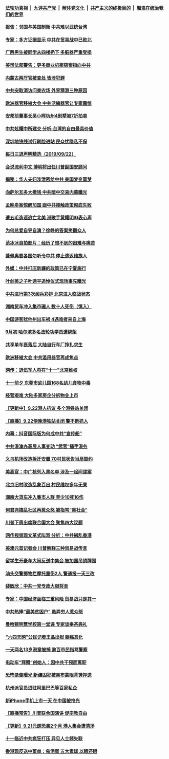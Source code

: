####  [法轮功真相](../../../../basic/blob/master/README.md?t=09231013) &nbsp;|&nbsp; [九评共产党](../../../../9ping.md/blob/master/README.md?t=09231013) &nbsp;|&nbsp; [解体党文化](../../../../jtdwh.md/blob/master/README.md?t=09231013)  &nbsp;|&nbsp; [共产主义的终极目的](../../../../gczydzjmd.md/blob/master/README.md?t=09231013) &nbsp;|&nbsp; [魔鬼在统治我们的世界](../../../../mgztzwmdsj.md/blob/master/README.md?t=09231013) 

#### [报告：邻国与美国制衡 中共难以武统台湾](../pages/nsc413/n11540476.md?t=09231013) 

#### [专家：多方证据显示 中共在贸易战中已败北](../pages/nsc413/n11540358.md?t=09231013) 

#### [广西男生被同学从四楼扔下 多脏器严重受损](../pages/nsc413/n11540478.md?t=09231013) 

#### [美司法部警告：更多商业机密窃案指向中共](../pages/nsc413/n11539903.md?t=09231013) 

#### [内蒙古两厅官被查处 皆涉犯罪](../pages/nsc413/n11539988.md?t=09231013) 

#### [中共突取消访问美农场 外界猜测三种原因](../pages/nsc413/n11540305.md?t=09231013) 

#### [欧洲器官移植大会 中共活摘器官让专家震惊](../pages/nsc413/n11539095.md?t=09231013) 

#### [安邦前董事长吴小晖杭州4别墅被7折拍卖](../pages/nsc413/n11540026.md?t=09231013) 

#### [中共炫耀中所建交 分析:台湾的自由最具价值](../pages/nsc413/n11538896.md?t=09231013) 

#### [深圳地铁线试行刷脸进站 民众忧隐私不保](../pages/nsc413/n11539640.md?t=09231013) 

#### [每日三退声明精选（2019/09/22）](../pages/nsc413/n11539939.md?t=09231013) 

#### [会说流利中文 博明将出任川普副国安顾问](../pages/nsc413/n11539807.md?t=09231013) 


#### [揭秘：华人夫妇涉泄密给中共 美国梦变噩梦](../pages/nsc413/n11539504.md?t=09231013) 

#### [向萨尔瓦多大撒钱 中共暗中交易内幕曝光](../pages/nsc413/n11539358.md?t=09231013) 

#### [孟晚舟案惊醒加国 跟中共接触政策彻底失败](../pages/nsc413/n11539403.md?t=09231013) 

#### [遭五毛造谣逃亡北美 港歌手黄耀明IG表心声](../pages/nsc413/n11539083.md?t=09231013) 

#### [为何总爱自导自演？徐峥的答案笑翻众人](../pages/nsc413/n11539304.md?t=09231013) 

#### [范冰冰自拍影片：经历了想不到的困难与痛苦](../pages/nsc413/n11539367.md?t=09231013) 

#### [蓬佩奥要各国勿听令中共 停止遣返维族人](../pages/nsc413/n11539299.md?t=09231013) 

#### [外媒：中共打压新疆的政策已在宁夏施行](../pages/nsc413/n11539281.md?t=09231013) 

#### [叶剑英之子叶选平追悼仪式现场事先曝光](../pages/nsc413/n11539220.md?t=09231013) 

#### [中共进行第3次阅兵彩排 北京进入临战状态](../pages/nsc413/n11538985.md?t=09231013) 

#### [湖南货车冲入集市碾人 数十人死伤（慎入）](../pages/nsc413/n11539142.md?t=09231013) 

#### [中国游客犹他州出车祸 4遇难者来自上海](../pages/nsc413/n11539182.md?t=09231013) 

#### [9月初 哈尔滨多名法轮功学员遭绑架](../pages/nsc413/n11538875.md?t=09231013) 

#### [共享单车衰落后 大陆自行车厂挣扎求生](../pages/nsc413/n11539034.md?t=09231013) 

#### [欧洲移植大会 中共滥用器官再成焦点](../pages/nsc413/n11538883.md?t=09231013) 

#### [网传：退伍军人将在“十一”北京维权](../pages/nsc413/n11539025.md?t=09231013) 

#### [十一前夕 东莞市幼儿园168名幼儿食物中毒](../pages/nsc413/n11538913.md?t=09231013) 

#### [经营艰难 大陆多家房企分拆物业上市](../pages/nsc413/n11538406.md?t=09231013) 

#### [【更新中】9.22港人抗议 多个港铁站关闭](../pages/nsc413/n11538147.md?t=09231013) 


#### [【直播】9.22傍晚港铁站关闭 警不断抓人](../pages/nsc413/n11533277.md?t=09231013) 

#### [内幕：抖音国际版为何成中共“宣传船”](../pages/nsc413/n11536977.md?t=09231013) 

#### [中共港澳办高层人事变动 “武官”插手港务](../pages/nsc413/n11538564.md?t=09231013) 

#### [义乌机场改造拆迁安置 70村民状告当局毁约](../pages/nsc413/n11538513.md?t=09231013) 

#### [美高官：中广核列入黑名单 涉及一起间谍案](../pages/nsc413/n11531348.md?t=09231013) 

#### [北京旧村改造乱象百出 村民维权多年无果](../pages/nsc413/n11538394.md?t=09231013) 

#### [湖南大货车冲入集市人群 至少10死16伤](../pages/nsc413/n11538408.md?t=09231013) 

#### [何君尧搞乱社区再惹众怒 被指骂“黑社会”](../pages/nsc413/n11538150.md?t=09231013) 

#### [川普下周出席联合国大会 聚焦四大议题](../pages/nsc413/n11537566.md?t=09231013) 

#### [网传视频现文革式叫骂 分析：中共祸乱香港](../pages/nsc413/n11537922.md?t=09231013) 

#### [美澳元首记者会 川普解释三种贸易战传言](../pages/nsc413/n11537662.md?t=09231013) 

#### [留学生开豪车大闹反送中集会 被加国吊销牌照](../pages/nsc413/n11537923.md?t=09231013) 

#### [汕头交警掷物拦摩托重伤2人 警通报一天三改](../pages/nsc413/n11537901.md?t=09231013) 

#### [裴敏欣：中共一党专政大限将至](../pages/nsc413/n11537649.md?t=09231013) 

#### [专家：中国经济面临三重风险 贸易战只是其一](../pages/nsc413/n11537741.md?t=09231013) 

#### [中共热捧“最美贫困户” 愚弄穷人惹众怒](../pages/nsc413/n11537801.md?t=09231013) 

#### [曼哈顿明慧学校第一堂课 专家谈奉茶典礼](../pages/nsc413/n11537058.md?t=09231013) 

#### [“六四天网”公民记者王晶出狱 脑癌恶化](../pages/nsc413/n11537311.md?t=09231013) 

#### [一天两名13岁港童被捕 逾百市民指骂警察](../pages/nsc413/n11537763.md?t=09231013) 

#### [电动车“拜腾”创始人：因中共干预而离职](../pages/nsc413/n11537726.md?t=09231013) 

#### [恐怖录像曝光 新疆囚犯被黑布蒙眼背铐押送](../pages/nsc413/n11537789.md?t=09231013) 

#### [杭州派官员进驻阿里巴巴等百家私企](../pages/nsc413/n11537762.md?t=09231013) 

#### [新iPhone手机上市一天 在中国被抢光](../pages/nsc413/n11537614.md?t=09231013) 

#### [【直播预告】川普联合国演讲 促宗教自由](../pages/nsc413/n11537578.md?t=09231013) 

#### [【更新】9.21元朗恐袭2个月 港人集会遭清场](../pages/nsc413/n11537202.md?t=09231013) 

#### [十一临近中共疯狂打压 异见人士频失联](../pages/nsc413/n11536555.md?t=09231013) 

#### [香港现反送中菜单：催泪蛋 五大素球 以眼还眼](../pages/nsc413/n11537282.md?t=09231013) 

